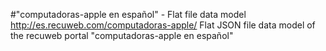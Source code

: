 #"computadoras-apple en español" - Flat file data model
http://es.recuweb.com/computadoras-apple/
Flat JSON file data model of the recuweb portal "computadoras-apple en español"
